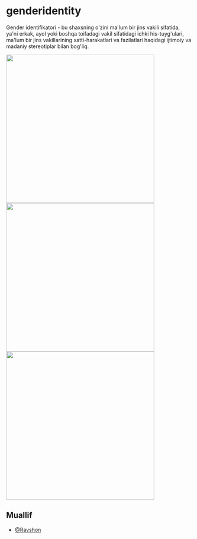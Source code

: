 # genderidentity
Gender identifikatori - bu shaxsning o'zini ma'lum bir jins vakili sifatida, ya'ni erkak, ayol yoki boshqa toifadagi vakil sifatidagi ichki his-tuyg'ulari, ma'lum bir jins vakillarining xatti-harakatlari va fazilatlari haqidagi ijtimoiy va madaniy stereotiplar bilan bog'liq.

<img src="https://github.com/user-attachments/assets/1946b082-04b8-4a8f-819f-8d6e597f777a" width="400">
<img src="https://github.com/user-attachments/assets/3374df62-5eef-4ec0-9bc2-2ee30ce12267" width="400">
<img src="https://github.com/user-attachments/assets/9f91369c-b5ca-4d0e-8f41-8cc4af9e5d64" width="400">

## Muallif

- [@Ravshon](https://www.github.com/ravshon)
